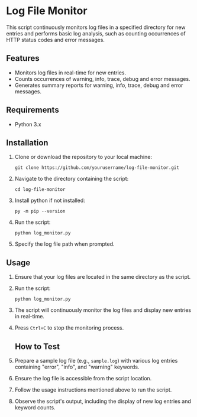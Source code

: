 # Log File Monitor

This script continuously monitors log files in a specified directory for new entries and performs basic log analysis, such as counting occurrences of HTTP status codes and error messages.

## Features

- Monitors log files in real-time for new entries.
- Counts occurrences of warning, info, trace, debug and error messages.
- Generates summary reports for warning, info, trace, debug and error messages.

## Requirements

- Python 3.x

## Installation

1. Clone or download the repository to your local machine:

    ```
    git clone https://github.com/yourusername/log-file-monitor.git
    ```

2. Navigate to the directory containing the script:

    ```
    cd log-file-monitor
    ```

3. Install python if not installed:

    ```
   py -m pip --version
    ```
    
4. Run the script:
    ```
   python log_monitor.py
    ```
    
4. Specify the log file path when prompted.


## Usage

1. Ensure that your log files are located in the same directory as the script.
2. Run the script:

    ```
    python log_monitor.py
    ```

3. The script will continuously monitor the log files and display new entries in real-time.
4. Press `Ctrl+C` to stop the monitoring process.

   ## How to Test

1. Prepare a sample log file (e.g., `sample.log`) with various log entries containing "error", "info", and "warning" keywords.
2. Ensure the log file is accessible from the script location.
3. Follow the usage instructions mentioned above to run the script.
4. Observe the script's output, including the display of new log entries and keyword counts.
